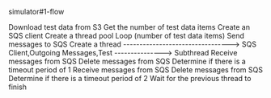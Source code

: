simulator#1-flow

Download test data from S3
Get the number of test data items
Create an SQS client
Create a thread pool
Loop (number of test data items)
    Send messages to SQS
    Create a thread --------------------------------->  SQS Client,Outgoing Messages,Test  ---------------> Subthread
                                                                                                            Receive messages from SQS
                                                                                                            Delete messages from SQS
                                                                                                            Determine if there is a timeout period of 1
                                                                                                            Receive messages from SQS
                                                                                                            Delete messages from SQS
                                                                                                            Determine if there is a timeout period of 2
Wait for the previous thread to finish

